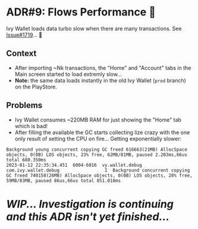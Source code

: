 # ADR#9: Flows Performance 👀

Ivy Wallet loads data turbo slow when there are many transactions. See [Issue#1719](https://github.com/Ivy-Apps/ivy-wallet/issues/1719)... 🐢

## Context

- After importing ~Nk transactions, the "Home" and "Account" tabs in the Main screen started to load extremly slow...
- **Note:** the same data loads instantly in the old Ivy Wallet (`prod` branch) on the PlayStore.

## Problems

- Ivy Wallet consumes ~220MB RAM for just showing the "Home" tab which is bad!
- After filling the available the GC starts collecting lize crazy with the one only result of setting the CPU on fire... Getting exponentially slower:
```
Background young concurrent copying GC freed 616663(21MB) AllocSpace objects, 0(0B) LOS objects, 23% free, 62MB/81MB, paused 2.203ms,66us total 680.350ms
2023-01-12 22:35:34.451  6004-6016  vy.wallet.debug         com.ivy.wallet.debug                 I  Background concurrent copying GC freed 740158(26MB) AllocSpace objects, 0(0B) LOS objects, 28% free, 59MB/83MB, paused 86us,66us total 851.010ms
```

# _WIP... Investigation is continuing and this ADR isn't yet finished..._
